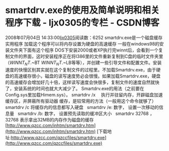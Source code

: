 # smartdrv.exe的使用及简单说明和相关程序下载 - ljx0305的专栏 - CSDN博客
2008年07月04日 14:33:00[ljx0305](https://me.csdn.net/ljx0305)阅读数：6252
smartdrv.exe是一个磁盘缓存实用程序
加载这个程序可以将内存设置为硬盘的高速缓存
一般在windows98的安装文件夹下面有这个程序
DOS下安装2000或者XP执行完winnt后，会看到一个复制文件的界面，这时安装程序正在将I386里的文件重新复制到C盘的临时文件夹里（$WINNT_NT$.~BT $WINNT_NT$.~LB等等），并创建一些引导文件和配置文件。安装速度的快慢区别其实就在这个复制文件的过程里。不加载Smartdrv.exe，由于硬盘的高速缓存很小，磁盘的读写速度势必会很慢。如果加载Smartdrv.exe，硬盘的高速缓存会增加好几十倍，这样读写速度会快很多，复制文件的速度自然就快了，安装系统的时间也就大大减少了。
Smartdrv.exe的用法（之前要在Config.sys里加载Himem.sys）。
smartdrv /x 　执行并驻留内存，开辟磁盘加速缓存区，并屏蔽所有驱动器 缓存，是较常用的方法（一般用这个命令就够了） 
  smartdrv /c 将缓存内的信息都写入硬盘 
  smartdrv /e: 数字， 设置一次移动的信息量 
  smartdrv /b: 数字， 设置预先读取的缓冲区大小
  smartdrv 32768 ，32768 表示拿出32MB的内存作为磁盘的缓存
[http://www.qzcc.com/inhtm/smartdrv.htm](http://www.qzcc.com/inhtm/smartdrv.htm)
[下载地址:http://www.qzcc.com/qzccfiles/smartdrv.exe](http://www.qzcc.com/qzccfiles/smartdrv.exe)
